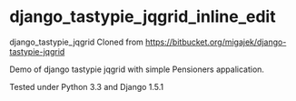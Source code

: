 django_tastypie_jqgrid_inline_edit
==================================

django_tastypie_jqgrid Cloned from https://bitbucket.org/migajek/django-tastypie-jqgrid

Demo of django tastypie jqgrid with simple Pensioners appalication. 

Tested under Python 3.3 and Django 1.5.1

